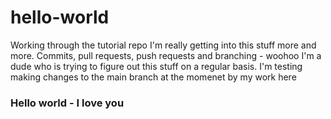 # hello-world
Working through the tutorial repo
I'm really getting into this stuff more and more. Commits, pull requests, push requests and branching - woohoo
I'm a dude who is trying to figure out this stuff on a regular basis.
I'm testing making changes to the main branch at the momenet by my work here
### Hello world - I love you

